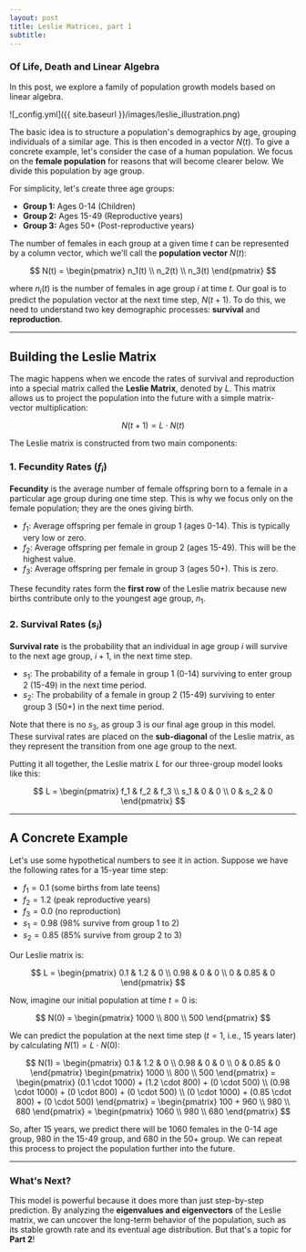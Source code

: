 ```yaml
---
layout: post
title: Leslie Matrices, part 1
subtitle: 
---
```


### Of Life, Death and Linear Algebra

In this post, we explore a family of population growth models based on linear algebra.

![_config.yml]({{ site.baseurl }}/images/leslie_illustration.png)

The basic idea is to structure a population's demographics by age, grouping individuals of a similar age. This is then encoded in a vector $N(t)$. To give a concrete example, let's consider the case of a human population. We focus on the **female population** for reasons that will become clearer below. We divide this population by age group.

For simplicity, let's create three age groups:
* **Group 1:** Ages 0-14 (Children)
* **Group 2:** Ages 15-49 (Reproductive years)
* **Group 3:** Ages 50+ (Post-reproductive years)

The number of females in each group at a given time $t$ can be represented by a column vector, which we'll call the **population vector** $N(t)$:

$$
N(t) = \begin{pmatrix} n_1(t) \\ n_2(t) \\ n_3(t) \end{pmatrix}
$$

where $n_i(t)$ is the number of females in age group $i$ at time $t$. Our goal is to predict the population vector at the next time step, $N(t+1)$. To do this, we need to understand two key demographic processes: **survival** and **reproduction**.

---

## Building the Leslie Matrix

The magic happens when we encode the rates of survival and reproduction into a special matrix called the **Leslie Matrix**, denoted by $L$. This matrix allows us to project the population into the future with a simple matrix-vector multiplication:

$$
N(t+1) = L \cdot N(t)
$$

The Leslie matrix is constructed from two main components:

### 1. Fecundity Rates ($f_i$) 

**Fecundity** is the average number of female offspring born to a female in a particular age group during one time step. This is why we focus only on the female population; they are the ones giving birth.

* $f_1$: Average offspring per female in group 1 (ages 0-14). This is typically very low or zero.
* $f_2$: Average offspring per female in group 2 (ages 15-49). This will be the highest value.
* $f_3$: Average offspring per female in group 3 (ages 50+). This is zero.

These fecundity rates form the **first row** of the Leslie matrix because new births contribute only to the youngest age group, $n_1$.

### 2. Survival Rates ($s_i$) 

**Survival rate** is the probability that an individual in age group $i$ will survive to the next age group, $i+1$, in the next time step.

* $s_1$: The probability of a female in group 1 (0-14) surviving to enter group 2 (15-49) in the next time period.
* $s_2$: The probability of a female in group 2 (15-49) surviving to enter group 3 (50+) in the next time period.

Note that there is no $s_3$, as group 3 is our final age group in this model. These survival rates are placed on the **sub-diagonal** of the Leslie matrix, as they represent the transition from one age group to the next.

Putting it all together, the Leslie matrix $L$ for our three-group model looks like this:

$$
L = \begin{pmatrix} f_1 & f_2 & f_3 \\ s_1 & 0 & 0 \\ 0 & s_2 & 0 \end{pmatrix}
$$

---

## A Concrete Example

Let's use some hypothetical numbers to see it in action. Suppose we have the following rates for a 15-year time step:

* $f_1 = 0.1$ (some births from late teens)
* $f_2 = 1.2$ (peak reproductive years)
* $f_3 = 0.0$ (no reproduction)
* $s_1 = 0.98$ (98% survive from group 1 to 2)
* $s_2 = 0.85$ (85% survive from group 2 to 3)

Our Leslie matrix is:

$$
L = \begin{pmatrix} 0.1 & 1.2 & 0 \\ 0.98 & 0 & 0 \\ 0 & 0.85 & 0 \end{pmatrix}
$$

Now, imagine our initial population at time $t=0$ is:

$$
N(0) = \begin{pmatrix} 1000 \\ 800 \\ 500 \end{pmatrix}
$$

We can predict the population at the next time step ($t=1$, i.e., 15 years later) by calculating $N(1) = L \cdot N(0)$:

$$
N(1) = \begin{pmatrix} 0.1 & 1.2 & 0 \\ 0.98 & 0 & 0 \\ 0 & 0.85 & 0 \end{pmatrix} \begin{pmatrix} 1000 \\ 800 \\ 500 \end{pmatrix} = \begin{pmatrix} (0.1 \cdot 1000) + (1.2 \cdot 800) + (0 \cdot 500) \\ (0.98 \cdot 1000) + (0 \cdot 800) + (0 \cdot 500) \\ (0 \cdot 1000) + (0.85 \cdot 800) + (0 \cdot 500) \end{pmatrix} = \begin{pmatrix} 100 + 960 \\ 980 \\ 680 \end{pmatrix} = \begin{pmatrix} 1060 \\ 980 \\ 680 \end{pmatrix}
$$

So, after 15 years, we predict there will be 1060 females in the 0-14 age group, 980 in the 15-49 group, and 680 in the 50+ group. We can repeat this process to project the population further into the future.

---

### What's Next?

This model is powerful because it does more than just step-by-step prediction. By analyzing the **eigenvalues and eigenvectors** of the Leslie matrix, we can uncover the long-term behavior of the population, such as its stable growth rate and its eventual age distribution. But that's a topic for **Part 2**!


